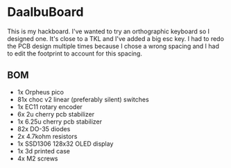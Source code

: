 # DaalbuBoard

This is my hackboard. I've wanted to try an orthographic keyboard so I designed one. It's close to a TKL and I've added a big esc key. I had to redo the PCB design multiple times because I chose a wrong spacing and I had to edit the footprint to account for this spacing.

## BOM
 - 1x Orpheus pico
 - 81x choc v2 linear (preferably silent) switches
 - 1x EC11 rotary encoder
 - 6x 2u cherry pcb stabilizer
 - 1x 6.25u cherry pcb stabilizer
 - 82x DO-35 diodes
 - 2x 4.7kohm resistors
 - 1x SSD1306 128x32 OLED display
 - 1x 3d printed case
 - 4x M2 screws